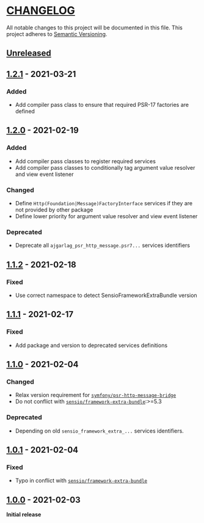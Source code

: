 # [CHANGELOG](http://keepachangelog.com/)
All notable changes to this project will be documented in this file.
This project adheres to [Semantic Versioning](http://semver.org/).

## [Unreleased](https://github.com/ajgarlag/psr-http-message-bundle/compare/1.2.1...main)

## [1.2.1](https://github.com/ajgarlag/psr-http-message-bundle/compare/1.2.1...1.2.1) - 2021-03-21

### Added
- Add compiler pass class to ensure that required PSR-17 factories are defined

## [1.2.0](https://github.com/ajgarlag/psr-http-message-bundle/compare/1.1.2...1.2.0) - 2021-02-19

### Added
- Add compiler pass classes to register required services
- Add compiler pass classes to conditionally tag argument value resolver and view event listener

### Changed
- Define `Http(Foundation|Message)FactoryInterface` services if they are not provided by other package
- Define lower priority for argument value resolver and view event listener

### Deprecated
- Deprecate all `ajgarlag_psr_http_message.psr7...` services identifiers

## [1.1.2](https://github.com/ajgarlag/psr-http-message-bundle/compare/1.1.1...1.1.2) - 2021-02-18

### Fixed
- Use correct namespace to detect SensioFrameworkExtraBundle version

## [1.1.1](https://github.com/ajgarlag/psr-http-message-bundle/compare/1.1.0...1.1.1) - 2021-02-17

### Fixed
- Add package and version to deprecated services definitions

## [1.1.0](https://github.com/ajgarlag/psr-http-message-bundle/compare/1.0.1...1.1.0) - 2021-02-04

### Changed
- Relax version requirement for [`symfony/psr-http-message-bridge`](https://github.com/symfony/psr-http-message-bridge)
- Do not conflict with [`sensio/framework-extra-bundle`](https://github.com/symfony/psr-http-message-bridge):>=5.3

### Deprecated
- Depending on old `sensio_framework_extra_...` services identifiers.

## [1.0.1](https://github.com/ajgarlag/psr-http-message-bundle/compare/1.0.0...1.0.1) - 2021-02-04

### Fixed
- Typo in conflict with [`sensio/framework-extra-bundle`](https://github.com/sensiolabs/SensioFrameworkExtraBundle)

## [1.0.0](https://github.com/ajgarlag/psr-http-message-bundle/releases/tag/1.0.0) - 2021-02-03

**Initial release**
